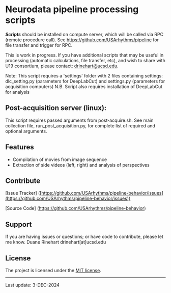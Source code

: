 # **Neurodata pipeline processing scripts**

***Scripts*** should be installed on compute server, which will be called via RPC (remote procedure call).  See https://github.com/USArhythms/pipeline for file transfer and trigger for RPC.

This is work in progress. If you have additional scripts that may be useful in processing (automatic calculations, file transfer, etc), and wish to share with U19 consortium, please contact: drinehart@ucsd.edu.

Note: This script requires a 'settings' folder with 2 files containing settings: dlc_setting.py (parameters for DeepLabCut) and settings.py (parameters for acquisition computers)
N.B. Script also requires installation of DeepLabCut for analysis

## Post-acquisition server (linux):

This script requires passed arguments from post-acquire.sh.  See main collection file, run_post_acquisition.py, for complete list of required and optional arguments.

## Features

- Compilation of movies from image sequence
- Extraction of side videos (left, right) and analysis of perspectives

## Contribute

[Issue Tracker] ([https://github.com/USArhythms/pipeline-behavior/issues](https://github.com/USArhythms/pipeline-behavior/issues))

[Source Code] (https://github.com/USArhythms/pipeline-behavior)

## Support

If you are having issues or questions; or have code to contribute, please let me know.
Duane Rinehart
drinehart[at]ucsd.edu

## License

The project is licensed under the [MIT license](https://mit-license.org/).

---
Last update: 3-DEC-2024
